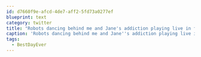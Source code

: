 ```yaml
---
id: d7660f9e-afcd-4de7-aff2-5fd73a0277ef
blueprint: text
category: twitter
title: "Robots dancing behind me and Jane's addiction playing live in front #BestDayEver http://twitpic.com/4w3mxr  http://twitpic.com/4w3ngu"
caption: 'Robots dancing behind me and Jane''s addiction playing live in front <span class="hashtag hashtag_local">#<a href="http://tweettemp.darylchymko.ca/?tag=bestdayever">BestDayEver</a> http://twitpic.com/4w3mxr  http://twitpic.com/4w3ngu'
tags:
  - BestDayEver
---
```

